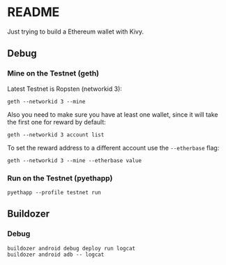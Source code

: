 # README

Just trying to build a Ethereum wallet with Kivy.

## Debug

### Mine on the Testnet (geth)

Latest Testnet is Ropsten (networkid 3):
```
geth --networkid 3 --mine
```
Also you need to make sure you have at least one wallet, since it will take the first one
for reward by default:
```
geth --networkid 3 account list
```

To set the reward address to a different account use the `--etherbase` flag:
```
geth --networkid 3 --mine --etherbase value
```

### Run on the Testnet (pyethapp)

```
pyethapp --profile testnet run
```


## Buildozer

### Debug
```
buildozer android debug deploy run logcat
buildozer android adb -- logcat
```
